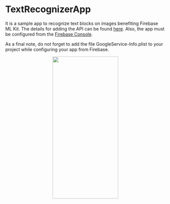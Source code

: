 # TextRecognizerApp

It is a sample app to recognize text blocks on images benefiting Firebase ML Kit. The details for adding the API can be found <a href="https://firebase.google.com/docs/ml-kit/ios/recognize-text">here</a>.
Also, the app must be configured from the <a href="https://firebase.google.com">Firebase Console</a>.

As a final note, do not forget to add the file GoogleService-Info.plist to your project while configuring your app from Firebase. 

<p align="center">
    <img src="https://github.com/mtuzer/TextRecognizerApp/blob/master/TextMiner.gif" width="207" height="448" />
</p>
